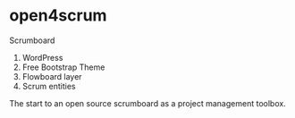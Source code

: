 open4scrum
==========

Scrumboard

1. WordPress
2. Free Bootstrap Theme
3. Flowboard layer
4. Scrum entities

The start to an open source scrumboard as a project management toolbox.